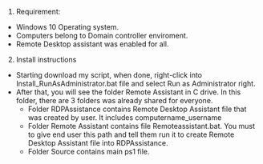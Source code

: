 1. Requirement:
- Windows 10 Operating system.
- Computers belong to Domain controller enviroment.
- Remote Desktop assistant was enabled for all.

2. Install instructions
- Starting download my script, when done, right-click into Install_RunAsAdministrator.bat file and select Run as Administrator right.
- After that, you will see the folder Remote Assistant in C drive. In this folder, there are 3 folders was already shared for everyone. 
  + Folder RDPAssistance contains Remote Desktop Assistant file that was created by user. It includes computername_username
  + Folder Remote Assistant contains file Remoteassistant.bat. You must to give end user this path and tell them run it to create Remote Desktop Assistant file into RDPAssistance.
  + Folder Source contains main ps1 file.
  
